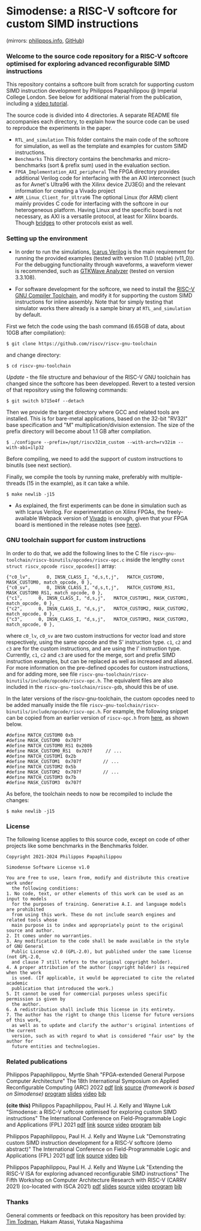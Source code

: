 # Simodense: a RISC-V softcore for custom SIMD instructions

(mirrors: [philippos.info](https://philippos.info/simdsoftcore/), [GitHub](https://github.com/pphilippos/simodense))


### Welcome to the source code repository for a RISC-V softcore optimised for exploring advanced reconfigurable SIMD instructions

This repository contains a softcore built from scratch for supporting custom SIMD instruction development by Philippos Papaphilippou @ Imperial College London. See below for additional material from the publication, including a [video tutorial](https://youtu.be/gdD6353bzzo).


The source code is divided into 4 directories. A separate README file accompanies each directory, to explain how the source code can be used to reproduce the experiments in the paper.

- ``RTL_and_simulation`` This folder contains the main code of the softcore for simulation, as well as the template and examples for custom SIMD instructions. 
- ``Benchmarks`` This directory contains the benchmarks and micro-benchmarks (sort & prefix sum) used in the evaluation section.
- ``FPGA_Implementation_AXI_peripheral`` The FPGA directory provides additional Verilog code for interfacing with the an AXI interconnect (such as for Avnet's Ultra96 with the Xilinx device ZU3EG) and the relevant information for creating a Vivado project
- ``ARM_Linux_Client_for_Ultra96`` The optional Linux (for ARM) client mainly provides C code for interfacing with the softcore in our heterogeneous platform. Having Linux and the specific board is not necessary, as AXI is a versatile protocol, at least for Xilinx boards. Though [bridges](https://github.com/ZipCPU/wb2axip) to other protocols exist as well. 


### Setting up the environment 

- In order to run the simulations, [Icarus Verilog](https://steveicarus.github.io/iverilog/) is the main requirement for running the provided examples (tested with version 11.0 (stable) (v11_0)). For the debugging functionality through waveforms, a waveform viewer is recommended, such as [GTKWave Analyzer](http://gtkwave.sourceforge.net/) (tested on version 3.3.108).

- For software development for the softcore, we need to install the [RISC-V GNU Compiler Toolchain](https://github.com/riscv/riscv-gnu-toolchain), and modify it for supporting the custom SIMD instructions for inline assembly. Note that for simply testing that simulator works there already is a sample binary at ``RTL_and_simulation`` by default.

First we fetch the code using the bash command (6.65GB of data, about 10GB after compilation):

	$ git clone https://github.com/riscv/riscv-gnu-toolchain

and change directory:

	$ cd riscv-gnu-toolchain

*Update* - the file structure and behaviour of the RISC-V GNU toolchain has changed since the softcore has been developped. Revert to a tested version of that repository using the following commands:

	$ git switch b715e4f --detach
    
Then we provide the target directory where GCC and related tools are installed. This is for bare-metal applications, based on the 32-bit "RV32I" base specification and "M" multiplication/division extension. The size of the prefix directory will become about 1.1 GB after compilation.

	$ ./configure --prefix=/opt/riscv32im_custom --with-arch=rv32im --with-abi=ilp32    

Before compiling, we need to add the support of custom instructions to binutils (see next section).

Finally, we compile the tools by running make, preferably with multiple-threads (15 in the example), as it can take a while.

	$ make newlib -j15

- As explained, the first experiments can be done in simulation such as with Icarus Verilog. For experimentation on Xilinx FPGAs, the freely-available Webpack version of [Vivado](https://www.xilinx.com/support/download.html) is enough, given that your FPGA board is mentioned in the release notes (see [here](https://www.xilinx.com/support/documentation/sw_manuals/xilinx2020_1/ug973-vivado-release-notes-install-license.pdf)).


### GNU toolchain support for custom instructions

In order to do that, we add the following lines to the C file `riscv-gnu-toolchain/riscv-binutils/opcodes/riscv-opc.c` inside the lengthy `const struct riscv_opcode riscv_opcodes[]` array:

	{"c0_lv",      0, INSN_CLASS_I, "d,s,t,j",   MATCH_CUSTOM0, MASK_CUSTOM0, match_opcode, 0 },
	{"c0_sv",      0, INSN_CLASS_I, "d,s,t,j",   MATCH_CUSTOM0_RS1, MASK_CUSTOM0_RS1, match_opcode, 0 },
	{"c1",      0, INSN_CLASS_I, "d,s,j",   MATCH_CUSTOM1, MASK_CUSTOM1, match_opcode, 0 },
	{"c2",      0, INSN_CLASS_I, "d,s,j",   MATCH_CUSTOM2, MASK_CUSTOM2, match_opcode, 0 },
	{"c3",      0, INSN_CLASS_I, "d,s,j",   MATCH_CUSTOM3, MASK_CUSTOM3, match_opcode, 0 },

where ``c0_lv``, ``c0_sv`` are two custom instructions for vector load and store respectively, using the same opcode and the S' instruction type. `c1`, `c2` and `c3` are for the custom instructions, and are using the I' instruction type. Currently, `c1`, `c2` and `c3` are used for the merge, sort and prefix SIMD instruction examples, but can be replaced as well as increased and aliased. For more information on the pre-defined opcodes for custom instructions, and for adding more, see file `riscv-gnu-toolchain/riscv-binutils/include/opcode/riscv-opc.h`. The equivalent files are also included in the `riscv-gnu-toolchain/riscv-gdb`, should this be of use.

In the later versions of the riscv-gnu-toolchain, the custom opcodes need to be added manually inside the file `riscv-gnu-toolchain/riscv-binutils/include/opcode/riscv-opc.h`. For example, the following snippet can be copied from an earlier version of `riscv-opc.h` from [here](https://github.com/riscv-collab/riscv-binutils-gdb/blob/rvv-1.0.x/include/opcode/riscv-opc.h), as shown below.

	#define MATCH_CUSTOM0 0xb
	#define MASK_CUSTOM0  0x707f
	#define MATCH_CUSTOM0_RS1 0x200b
	#define MASK_CUSTOM0_RS1  0x707f	 // ...
	#define MATCH_CUSTOM1 0x2b
	#define MASK_CUSTOM1  0x707f		// ...
	#define MATCH_CUSTOM2 0x5b
	#define MASK_CUSTOM2  0x707f		// ...
	#define MATCH_CUSTOM3 0x7b
	#define MASK_CUSTOM3  0x707f

As before, the toolchain needs to now be recompiled to include the changes:

	$ make newlib -j15

### License

The following license applies to this source code, except on code of other projects like some benchmarks in the Benchmarks folder.


```
Copyright 2021-2024 Philippos Papaphilippou
   
Simodense Software License v1.0

You are free to use, learn from, modify and distribute this creative work under 
  the following conditions:
1. No code, text, or other elements of this work can be used as an input to models
  for the purposes of training. Generative A.I. and language models are prohibited
  from using this work. These do not include search engines and related tools whose
  main purpose is to index and appropriately point to the original source and author.
2. It comes under no warranties.
3. Any modification to the code shall be made available in the style of GNU General
  Public License v2.0 (GPL-2.0), but published under the same license (not GPL-2.0,
  and clause 7 still refers to the original copyright holder).
4. A proper attribution of the author (copyright holder) is required when the work 
  is used. (If applicable, it would be appreciated to cite the related academic
  publication that introduced the work.)
5. It cannot be used for commercial purposes unless specific permission is given by
  the author. 
6. A redistribution shall include this license in its entirety.
7. The author has the right to change this license for future versions of this work,
  as well as to update and clarify the author's original intentions of the current
  version, such as with regard to what is considered "fair use" by the author for
  future entities and technologies.  
```

   
### Related publications

Philippos Papaphilippou, Myrtle Shah "FPGA-extended General Purpose Computer Architecture" The 18th International Symposium on Applied Reconfigurable Computing (ARC) 2022 [pdf](https://arxiv.org/pdf/2203.10359.pdf) [link](https://doi.org/10.1007/978-3-031-19983-7_7) [source](https://github.com/pphilippos/fpga-ext-arch) *(framework is based on Simodense)* [program](https://nicsefc.ee.tsinghua.edu.cn/detail.html?id=1030) [slides](https://www.researchgate.net/publication/363652284_FPGA-extended_General_Purpose_Computer_Architecture_slides) [video](https://youtu.be/B-UI6G1Cws8) [bib](http://philippos.info/papers/fpgaext.bib)

**(cite this)** Philippos Papaphilippou, Paul H. J. Kelly and Wayne Luk "Simodense: a RISC-V softcore optimised for exploring custom SIMD instructions" The International Conference on Field-Programmable Logic and Applications (FPL) 2021 [pdf](http://philippos.info/papers/fpl21simodense.pdf) [link](https://ieeexplore.ieee.org/document/9556386/) [source](http://philippos.info/simodense/) [video](https://youtu.be/hYdqvmoQx3E) [program](https://cfaed.tu-dresden.de/fpl2021/program) [bib](http://philippos.info/papers/simodense.bib)

Philippos Papaphilippou, Paul H. J. Kelly and Wayne Luk "Demonstrating custom SIMD instruction development for a RISC-V softcore (demo abstract)" The International Conference on Field-Programmable Logic and Applications (FPL) 2021 [pdf](http://philippos.info/papers/fpl21simdemo.pdf) [link](https://ieeexplore.ieee.org/document/9556425) [source](https://github.com/pphilippos/simodense) [video](https://youtu.be/gdD6353bzzo) [bib](http://philippos.info/papers/simdemo.bib)

Philippos Papaphilippou, Paul H. J. Kelly and Wayne Luk "Extending the RISC-V ISA for exploring advanced reconfigurable SIMD instructions" The Fifth Workshop on Computer Architecture Research with RISC-V (CARRV 2021) (co-located with ISCA 2021) [pdf](https://carrv.github.io/2021/papers/CARRV2021_paper_86_Papaphilippou.pdf) [slides](https://carrv.github.io/2021/slides/CARRV2021_slides_86_Papaphilippou.pdf) [source](http://philippos.info/simdsoftcore/) [video](https://carrv.github.io/2021/videos/CARRV2021_full_86_Papaphilippou.html) [program](https://carrv.github.io/2021) [bib](http://philippos.info/papers/simdcarrv.bib)   


### Thanks

General comments or feedback on this repository has been provided by: [Tim Todman](http://www.doc.ic.ac.uk/~tjt97/), Hakam Atassi, Yutaka Nagashima


